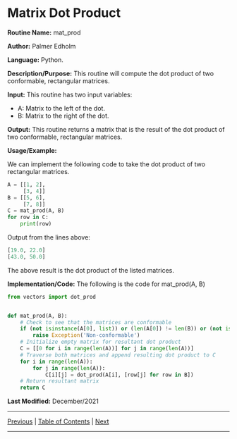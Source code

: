 # Matrix Dot Product

**Routine Name:** mat_prod

**Author:** Palmer Edholm

**Language:** Python.

**Description/Purpose:** This routine will compute the dot product of two conformable, rectangular matrices.

**Input:** This routine has two input variables:

* A: Matrix to the left of the dot.
* B: Matrix to the right of the dot.

**Output:** This routine returns a matrix that is the result of the dot product of two conformable, rectangular matrices.

**Usage/Example:**

We can implement the following code to take the dot product of two rectangular matrices.
```python
A = [[1, 2],
     [3, 4]]
B = [[5, 6],
     [7, 8]]
C = mat_prod(A, B)
for row in C:
    print(row)
```
Output from the lines above:
```python
[19.0, 22.0]
[43.0, 50.0]
```
The above result is the dot product of the listed matrices.

**Implementation/Code:** The following is the code for mat_prod(A, B)
```python
from vectors import dot_prod


def mat_prod(A, B):
    # Check to see that the matrices are conformable
    if (not isinstance(A[0], list)) or (len(A[0]) != len(B)) or (not isinstance(B[0], list)):
        raise Exception('Non-conformable')
    # Initialize empty matrix for resultant dot product
    C = [[0 for i in range(len(A))] for j in range(len(A))]
    # Traverse both matrices and append resulting dot product to C
    for i in range(len(A)):
        for j in range(len(A)):
            C[i][j] = dot_prod(A[i], [row[j] for row in B])
    # Return resultant matrix
    return C
```

**Last Modified:** December/2021

<hr>

[Previous](mat_vec_prod.md)
| [Table of Contents](toc/manual_toc.md)
| [Next](jacobi.md)

<hr>
